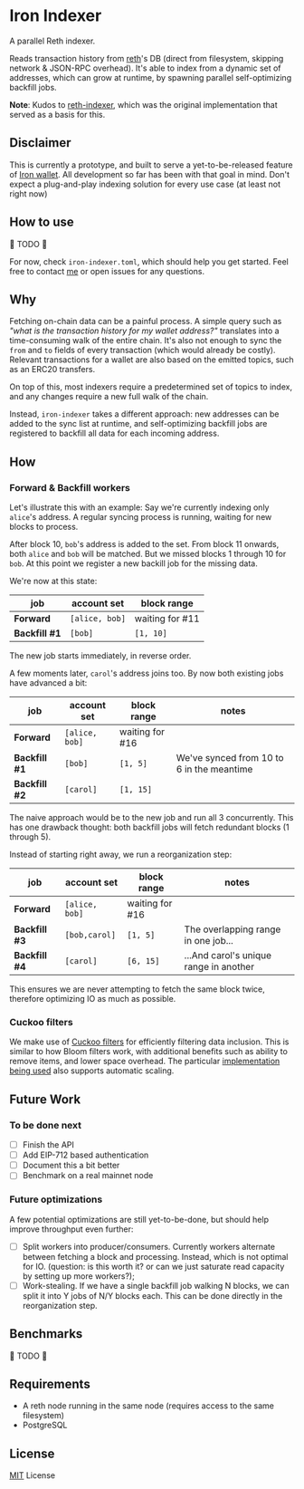 # Iron Indexer

[reth]: https://paradigmxyz.github.io/reth/intro.html
[reth-indexer]: https://github.com/joshstevens19/reth-indexer
[iron]: https://iron-wallet.xyz
[miguel]: https://twitter.com/naps62
[cuckoo]: https://en.wikipedia.org/wiki/Cuckoo_filter

A parallel Reth indexer.

Reads transaction history from [reth][reth]'s DB (direct from filesystem, skipping network & JSON-RPC overhead). It's able to index from a dynamic set of addresses, which can grow at runtime, by spawning parallel self-optimizing backfill jobs.

**Note**: Kudos to [reth-indexer][reth-indexer], which was the original implementation that served as a basis for this.

## Disclaimer

This is currently a prototype, and built to serve a yet-to-be-released feature of [Iron wallet][iron]. All development so far has been with that goal in mind. Don't expect a plug-and-play indexing solution for every use case (at least not right now)

## How to use

🚧 TODO 🚧

For now, check `iron-indexer.toml`, which should help you get started. Feel free to contact [me][miguel] or open issues for any questions.

## Why

Fetching on-chain data can be a painful process. A simple query such as _"what is the transaction history for my wallet address?"_ translates into a time-consuming walk of the entire chain.
It's also not enough to sync the `from` and `to` fields of every transaction (which would already be costly). Relevant transactions for a wallet are also based on the emitted topics, such as an ERC20 transfers.

On top of this, most indexers require a predetermined set of topics to index, and any changes require a new full walk of the chain.

Instead, `iron-indexer` takes a different approach: new addresses can be added to the sync list at runtime, and self-optimizing backfill jobs are registered to backfill all data for each incoming address.

## How

### Forward & Backfill workers

Let's illustrate this with an example: Say we're currently indexing only `alice`'s address. A regular syncing process is running, waiting for new blocks to process.

After block 10, `bob`'s address is added to the set. From block 11 onwards, both `alice` and `bob` will be matched. But we missed blocks 1 through 10 for `bob`. At this point we register a new backill job for the missing data.

We're now at this state:

| job             | account set    | block range     |
| --------------- | -------------- | --------------- |
| **Forward**     | `[alice, bob]` | waiting for #11 |
| **Backfill #1** | `[bob]`        | `[1, 10]`       |

The new job starts immediately, in reverse order.

A few moments later, `carol`'s address joins too. By now both existing jobs have advanced a bit:

| job             | account set    | block range     | notes                                     |
| --------------- | -------------- | --------------- | ----------------------------------------- |
| **Forward**     | `[alice, bob]` | waiting for #16 |                                           |
| **Backfill #1** | `[bob]`        | `[1, 5]`        | We've synced from 10 to 6 in the meantime |
| **Backfill #2** | `[carol]`      | `[1, 15]`       |                                           |

The naive approach would be to the new job and run all 3 concurrently.
This has one drawback thought: both backfill jobs will fetch redundant blocks (1 through 5).

Instead of starting right away, we run a reorganization step:

| job             | account set    | block range     | notes                                  |
| --------------- | -------------- | --------------- | -------------------------------------- |
| **Forward**     | `[alice, bob]` | waiting for #16 |                                        |
| **Backfill #3** | `[bob,carol]`  | `[1, 5]`        | The overlapping range in one job...    |
| **Backfill #4** | `[carol]`      | `[6, 15]`       | ...And carol's unique range in another |

This ensures we are never attempting to fetch the same block twice, therefore optimizing IO as much as possible.

### Cuckoo filters

We make use of [Cuckoo filters][cuckoo] for efficiently filtering data inclusion. This is similar to how Bloom filters work, with additional benefits such as ability to remove items, and lower space overhead. The particular [implementation being used](https://docs.rs/scalable_cuckoo_filter/0.2.3/scalable_cuckoo_filter/index.html) also supports automatic scaling.

## Future Work

### To be done next

- [ ] Finish the API
- [ ] Add EIP-712 based authentication
- [ ] Document this a bit better
- [ ] Benchmark on a real mainnet node

### Future optimizations

A few potential optimizations are still yet-to-be-done, but should help improve throughput even further:

- [ ] Split workers into producer/consumers. Currently workers alternate between fetching a block and processing. Instead, which is not optimal for IO. (question: is this worth it? or can we just saturate read capacity by setting up more workers?);
- [ ] Work-stealing. If we have a single backfill job walking N blocks, we can split it into Y jobs of N/Y blocks each. This can be done directly in the reorganization step.

## Benchmarks

🚧 TODO 🚧

## Requirements

- A reth node running in the same node (requires access to the same filesystem)
- PostgreSQL

## License

[MIT](./LICENSE) License
